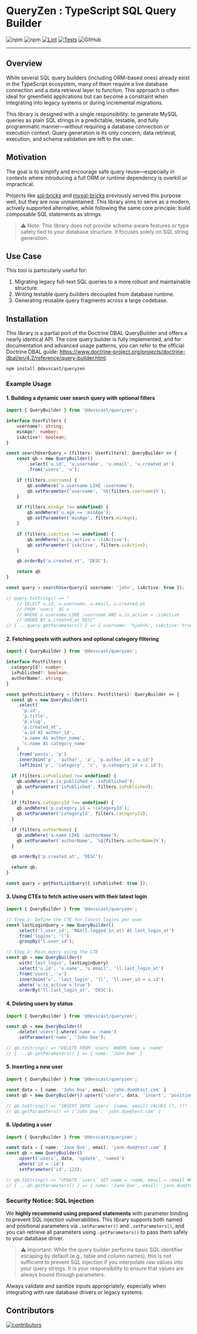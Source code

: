 # QueryZen : TypeScript SQL Query Builder

![npm](https://img.shields.io/npm/v/@devscast/queryzen?style=flat-square)
![npm](https://img.shields.io/npm/dt/@devscast/queryzen?style=flat-square)
[![Lint](https://github.com/devscast/queryzen-ts/actions/workflows/lint.yml/badge.svg?branch=main)](https://github.com/devscast/queryzen-ts/actions/workflows/lint.yml)
[![Tests](https://github.com/devscast/queryzen-ts/actions/workflows/test.yml/badge.svg?branch=main)](https://github.com/devscast/queryzen-ts/actions/workflows/test.yml)
![GitHub](https://img.shields.io/github/license/devscast/queryzen-ts?style=flat-square)

---

## Overview
While several SQL query builders (including ORM-based ones) already exist in the TypeScript ecosystem, many of them require a live database connection and a data retrieval layer to function. This approach is often ideal for greenfield applications but can become a constraint when integrating into legacy systems or during incremental migrations.

This library is designed with a single responsibility: to generate MySQL queries as plain SQL strings in a predictable, testable, and fully programmatic manner—without requiring a database connection or execution context. Query generation is its only concern; data retrieval, execution, and schema validation are left to the user.

## Motivation
The goal is to simplify and encourage safe query reuse—especially in contexts where introducing a full ORM or runtime dependency is overkill or impractical.

Projects like [sql-bricks](https://www.npmjs.com/package/sql-bricks) and [mysql-bricks](https://www.npmjs.com/package/mysql-bricks) previously served this purpose well, but they are now unmaintained. This library aims to serve as a modern, actively supported alternative, while following the same core principle: build composable SQL statements as strings.

> ⚠️ Note: This library does not provide schema-aware features or type safety tied to your database structure. It focuses solely on SQL string generation.

## Use Case
This tool is particularly useful for:

1. Migrating legacy full-text SQL queries to a more robust and maintainable structure.
2. Writing testable query builders decoupled from database runtime.
3. Generating reusable query fragments across a large codebase.

## Installation

This library is a partial port of the Doctrine DBAL QueryBuilder and offers a nearly identical API. 
The core query builder is fully implemented, and for documentation and advanced usage patterns, you can refer to the official Doctrine DBAL guide: https://www.doctrine-project.org/projects/doctrine-dbal/en/4.2/reference/query-builder.html.

```bash
npm install @devscast/queryzen
```

### Example Usage

#### 1. Building a dynamic user search query with optional filters
```typescript
import { QueryBuilder } from '@devscast/queryzen';

interface UserFilters {
    username?: string;
    minAge?: number;
    isActive?: boolean;
}

const searchUserQuery = (filters: UserFilters): QueryBuilder => {
    const qb = new QueryBuilder()
        .select('u.id', 'u.username', 'u.email', 'u.created_at')
        .from('users', 'u');

    if (filters.username) {
        qb.andWhere('u.username LIKE :username');
        qb.setParameter('username', `%${filters.username}%`);
    }

    if (filters.minAge !== undefined) {
        qb.andWhere('u.age >= :minAge');
        qb.setParameter('minAge', filters.minAge);
    }

    if (filters.isActive !== undefined) {
        qb.andWhere('u.is_active = :isActive');
        qb.setParameter('isActive', filters.isActive);
    }

    qb.orderBy('u.created_at', 'DESC');

    return qb
}

const query = searchUserQuery({ username: 'john', isActive: true });

// query.toString() => "
    // SELECT u.id, u.username, u.email, u.created_at 
    // FROM `users` AS u 
    // WHERE u.username LIKE :username AND u.is_active = :isActive 
    // ORDER BY u.created_at DESC"
// { ...query.getParameters() } => { username: '%john%', isActive: true }
```

#### 2. Fetching posts with authors and optional category filtering
```typescript
import { QueryBuilder } from '@devscast/queryzen';

interface PostFilters {
  categoryId?: number;
  isPublished?: boolean;
  authorName?: string;
}

const getPostListQuery = (filters: PostFilters): QueryBuilder => {
  const qb = new QueryBuilder()
    .select(
      'p.id',
      'p.title',
      'p.slug',
      'p.created_at',
      'a.id AS author_id',
      'a.name AS author_name',
      'c.name AS category_name'
    )
    .from('posts', 'p')
    .innerJoin('p', 'author', 'a', 'p.author_id = a.id')
    .leftJoin('p', 'category', 'c', 'p.category_id = c.id');

  if (filters.isPublished !== undefined) {
    qb.andWhere('p.is_published = :isPublished');
    qb.setParameter('isPublished', filters.isPublished);
  }

  if (filters.categoryId !== undefined) {
    qb.andWhere('p.category_id = :categoryId');
    qb.setParameter('categoryId', filters.categoryId);
  }

  if (filters.authorName) {
    qb.andWhere('a.name LIKE :authorName');
    qb.setParameter('authorName', `%${filters.authorName}%`);
  }

  qb.orderBy('p.created_at', 'DESC');

  return qb;
}

const query = getPostListQuery({ isPublished: true });
```

#### 3. Using CTEs to fetch active users with their latest login
```typescript
import { QueryBuilder } from '@devscast/queryzen';

// Step 1: Define the CTE for latest logins per user
const lastLoginQuery = new QueryBuilder()
    .select('l.user_id', 'MAX(l.logged_in_at) AS last_login_at')
    .from('logins', 'l')
    .groupBy('l.user_id');

// Step 2: Main query using the CTE
const qb = new QueryBuilder()
    .with('last_login', lastLoginQuery)
    .select('u.id', 'u.name', 'u.email', 'll.last_login_at')
    .from('users', 'u')
    .innerJoin('u', 'last_login', 'll', 'll.user_id = u.id')
    .where('u.is_active = true')
    .orderBy('ll.last_login_at', 'DESC');
```

#### 4. Deleting users by status
```typescript
import { QueryBuilder } from '@devscast/queryzen';

const qb = new QueryBuilder()
    .delete('users').where('name = :name')
    .setParameter('name', 'John Doe');

// qb.toString() => "DELETE FROM `users` WHERE name = :name"
// { ...qb.getParameters() } => { name: 'John Doe' }
```

#### 5. Inserting a new user
```typescript
import { QueryBuilder } from '@devscast/queryzen';

const data = { name: 'John Doe', email: 'john.doe@test.com' }
const qb = new QueryBuilder().upsert('users', data, 'insert', 'positional');

// qb.toString() => "INSERT INTO `users` (name, email) VALUES (?, ?)"
// qb.getParameters() => ['John Doe', 'john.doe@test.com' ]
```

#### 6. Updating a user
```typescript
import { QueryBuilder } from '@devscast/queryzen';

const data = { name: 'Jane Doe', email: 'jane.doe@test.com' }
const qb = new QueryBuilder()
    .upsert('users', data, 'update', 'named')
    .where('id = :id')
    .setParameter('id', 123);

// qb.toString() => "UPDATE `users` SET name = :name, email = :email WHERE id = :id"
// { ...qb.getParameters() } => { name: 'Jane Doe', email: 'jane.doe@test.com' }
```

### Security Notice: SQL Injection

We **highly recommend using prepared statements** with parameter binding to prevent SQL injection vulnerabilities. This library supports both named and positional parameters via `.setParameter()` and `.setParameters()`, and you can retrieve all parameters using `.getParameters()` to pass them safely to your database driver.

> ⚠️ Important: While the query builder performs basic SQL identifier escaping by default (e.g., table and column names), this is not sufficient to prevent SQL injection if you interpolate raw values into your query strings. It is your responsibility to ensure that values are always bound through parameters.

Always validate and sanitize inputs appropriately, especially when integrating with raw database drivers or legacy systems.

## Contributors

<a href="https://github.com/devscast/queryzen-tz/graphs/contributors" title="show all contributors">
  <img src="https://contrib.rocks/image?repo=devscast/queryzen-ts" alt="contributors"/>
</a>
